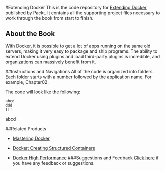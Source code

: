 
#Extending Docker
This is the code repository for [Extending Docker](https://www.packtpub.com/networking-and-servers/extending-docker?utm_source=github&utm_medium=repository&utm_campaign=9781786463142), published by Packt. It contains all the supporting project files necessary to work through the book from start to finish.
## About the Book
With Docker, it is possible to get a lot of apps running on the same old servers, making it very easy to package and ship programs. The ability to extend Docker using plugins and load third-party plugins is incredible, and organizations can massively benefit from it.

##Instructions and Navigations
All of the code is organized into folders. Each folder starts with a number followed by the application name. For example, Chapter02.



The code will look like the following:
```
abcd
ddd
fff
```

abcd

##Related Products
* [Mastering Docker](https://www.packtpub.com/virtualization-and-cloud/mastering-docker?utm_source=github&utm_medium=repository&utm_campaign=9781785287039)

* [Docker: Creating Structured Containers](https://www.packtpub.com/virtualization-and-cloud/docker-creating-structured-containers?utm_source=github&utm_medium=repository&utm_campaign=9781786465931)

* [Docker High Performance](https://www.packtpub.com/networking-and-servers/docker-high-performance?utm_source=github&utm_medium=repository&utm_campaign=9781785886805)
###Suggestions and Feedback
[Click here](https://docs.google.com/forms/d/e/1FAIpQLSe5qwunkGf6PUvzPirPDtuy1Du5Rlzew23UBp2S-P3wB-GcwQ/viewform) if you have any feedback or suggestions.
